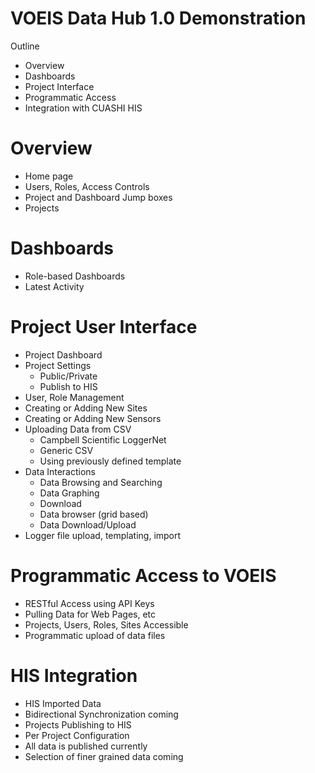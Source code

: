 VOEIS Data Hub 1.0 Demonstration
================================

Outline

- Overview
- Dashboards
- Project Interface
- Programmatic Access
- Integration with CUASHI HIS

Overview
========

- Home page
- Users, Roles, Access Controls
- Project and Dashboard Jump boxes
- Projects

Dashboards
==========

- Role-based Dashboards
- Latest Activity

Project User Interface
======================
- Project Dashboard
- Project Settings
  - Public/Private
  - Publish to HIS
- User, Role Management
- Creating or Adding New Sites
- Creating or Adding New Sensors
- Uploading Data from CSV
  - Campbell Scientific LoggerNet
  - Generic CSV
  - Using previously defined template
- Data Interactions
  - Data Browsing and Searching
  - Data Graphing
  - Download
  - Data browser (grid based)
  - Data Download/Upload
- Logger file upload, templating, import


Programmatic Access to VOEIS
============================
- RESTful Access using API Keys
- Pulling Data for Web Pages, etc
- Projects, Users, Roles, Sites Accessible
- Programmatic upload of data files

HIS Integration
===============
- HIS Imported Data
-   Bidirectional Synchronization coming
- Projects Publishing to HIS
-   Per Project Configuration
-   All data is published currently
-   Selection of finer grained data coming
